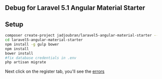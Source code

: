 ## Debug for Laravel 5.1 Angular Material Starter

## Setup

```bash
composer create-project jadjoubran/laravel5-angular-material-starter --prefer-dist
cd laravel5-angular-material-starter
npm install -g gulp bower
npm install
bower install
#fix database credentials in .env
php artisan migrate
```

Next click on the register tab, you'll see the <a href="https://docs.angularjs.org/error/$injector/modulerr?p0=ng&p1=Error:%20%5B$injector:strictdi%5D%20function($provide)%20is%20not%20using%20explicit%20annotation%20and%20cannot%20be%20invoked%20in%20strict%20mode%0Ahttp:%2F%2Ferrors.angularjs.org%2F1.4.9%2F$injector%2Fstrictdi%3Fp0%3Dfunction(%2524provide)%0A%20%20%20%20at%20http:%2F%2Flocalhost:8000%2Fjs%2Fvendor.js:68:12%0A%20%20%20%20at%20Function.annotate%20%5Bas%20$$annotate%5D%20(http:%2F%2Flocalhost:8000%2Fjs%2Fvendor.js:3804:17)%0A%20%20%20%20at%20Object.invoke%20(http:%2F%2Flocalhost:8000%2Fjs%2Fvendor.js:4513:36)%0A%20%20%20%20at%20runInvokeQueue%20(http:%2F%2Flocalhost:8000%2Fjs%2Fvendor.js:4441:35)%0A%20%20%20%20at%20http:%2F%2Flocalhost:8000%2Fjs%2Fvendor.js:4450:11%0A%20%20%20%20at%20forEach%20(http:%2F%2Flocalhost:8000%2Fjs%2Fvendor.js:341:20)%0A%20%20%20%20at%20loadModules%20(http:%2F%2Flocalhost:8000%2Fjs%2Fvendor.js:4431:5)%0A%20%20%20%20at%20createInjector%20(http:%2F%2Flocalhost:8000%2Fjs%2Fvendor.js:4356:11)%0A%20%20%20%20at%20doBootstrap%20(http:%2F%2Flocalhost:8000%2Fjs%2Fvendor.js:1677:20)%0A%20%20%20%20at%20bootstrap%20(http:%2F%2Flocalhost:8000%2Fjs%2Fvendor.js:1698:12">errors</a>
